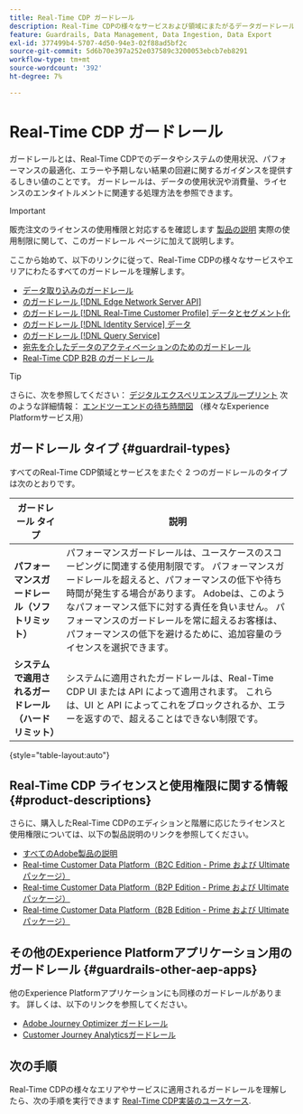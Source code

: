 ```yaml
---
title: Real-Time CDP ガードレール
description: Real-Time CDPの様々なサービスおよび領域にまたがるデータガードレールについて説明します。
feature: Guardrails, Data Management, Data Ingestion, Data Export
exl-id: 377499b4-5707-4d50-94e3-02f88ad5bf2c
source-git-commit: 5d6b70e397a252e037589c3200053ebcb7eb8291
workflow-type: tm+mt
source-wordcount: '392'
ht-degree: 7%

---
```


# Real-Time CDP ガードレール

ガードレールとは、Real-Time CDPでのデータやシステムの使用状況、パフォーマンスの最適化、エラーや予期しない結果の回避に関するガイダンスを提供するしきい値のことです。 ガードレールは、データの使用状況や消費量、ライセンスのエンタイトルメントに関連する処理方法を参照できます。

>[!IMPORTANT]
>
>販売注文のライセンスの使用権限と対応するを確認します [製品の説明](https://helpx.adobe.com/jp/legal/product-descriptions.html) 実際の使用制限に関して、このガードレール ページに加えて説明します。

ここから始めて、以下のリンクに従って、Real-Time CDPの様々なサービスやエリアにわたるすべてのガードレールを理解します。

* [データ取り込みのガードレール](/help/ingestion/guardrails.md)
* [のガードレール [!DNL Edge Network Server API]](/help/server-api/guardrails.md)
* [のガードレール [!DNL Real-Time Customer Profile] データとセグメント化](/help/profile/guardrails.md)
* [のガードレール [!DNL Identity Service] データ](/help/identity-service/guardrails.md)
* [のガードレール [!DNL Query Service]](/help/query-service/guardrails.md)
* [宛先を介したデータのアクティベーションのためのガードレール](/help/destinations/guardrails.md)
* [Real-Time CDP B2B のガードレール](/help/rtcdp/b2b-guardrails.md)

>[!TIP]
>
>さらに、次を参照してください： [デジタルエクスペリエンスブループリント](https://experienceleague.adobe.com/docs/blueprints-learn/architecture/architecture-overview/deployment/guardrails.html) 次のような詳細情報： [エンドツーエンドの待ち時間図](https://experienceleague.adobe.com/docs/blueprints-learn/architecture/architecture-overview/deployment/guardrails.html?lang=en#end-to-end-latency-diagrams) （様々なExperience Platformサービス用）

## ガードレール タイプ {#guardrail-types}

すべてのReal-Time CDP領域とサービスをまたぐ 2 つのガードレールのタイプは次のとおりです。

| ガードレール タイプ | 説明 |
|----------|---------|
| **パフォーマンスガードレール（ソフトリミット）** | パフォーマンスガードレールは、ユースケースのスコーピングに関連する使用制限です。 パフォーマンスガードレールを超えると、パフォーマンスの低下や待ち時間が発生する場合があります。 Adobeは、このようなパフォーマンス低下に対する責任を負いません。 パフォーマンスのガードレールを常に超えるお客様は、パフォーマンスの低下を避けるために、追加容量のライセンスを選択できます。 |
| **システムで適用されるガードレール（ハードリミット）** | システムに適用されたガードレールは、Real-Time CDP UI または API によって適用されます。 これらは、UI と API によってこれをブロックされるか、エラーを返すので、超えることはできない制限です。 |

{style="table-layout:auto"}

## Real-Time CDP ライセンスと使用権限に関する情報 {#product-descriptions}

さらに、購入したReal-Time CDPのエディションと階層に応じたライセンスと使用権限については、以下の製品説明のリンクを参照してください。

* [すべてのAdobe製品の説明](https://helpx.adobe.com/jp/legal/product-descriptions.html)
* [Real-time Customer Data Platform（B2C Edition - Prime および Ultimate パッケージ）](https://helpx.adobe.com/jp/legal/product-descriptions/real-time-customer-data-platform-b2c-edition-prime-and-ultimate-packages.html)
* [Real-time Customer Data Platform（B2P Edition - Prime および Ultimate パッケージ）](https://helpx.adobe.com/legal/product-descriptions/real-time-customer-data-platform-b2p-edition-prime-and-ultimate-packages.html)
* [Real-time Customer Data Platform（B2B Edition - Prime および Ultimate パッケージ）](https://helpx.adobe.com/legal/product-descriptions/real-time-customer-data-platform-b2b-edition-prime-and-ultimate-packages.html)

## その他のExperience Platformアプリケーション用のガードレール  {#guardrails-other-aep-apps}

他のExperience Platformアプリケーションにも同様のガードレールがあります。 詳しくは、以下のリンクを参照してください。

* [Adobe Journey Optimizer ガードレール](https://experienceleague.adobe.com/docs/journey-optimizer/using/get-started/guardrails.html?lang=en)
* [Customer Journey Analyticsガードレール](https://experienceleague.adobe.com/docs/analytics-platform/using/cja-admin/guardrails.html)

## 次の手順

Real-Time CDPの様々なエリアやサービスに適用されるガードレールを理解したら、次の手順を実行できます [Real-Time CDP実装のユースケース](/help/rtcdp/get-started.md).
